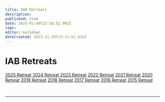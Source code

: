 ```yaml
---
title: IAB Retreats
description: 
published: true
date: 2025-01-09T23:58:52.992Z
tags: 
editor: markdown
dateCreated: 2023-11-29T23:11:51.815Z
---
```


# IAB Retreats

[2025 Retreat](/group/iab/2025_Retreat)
[2024 Retreat](/group/iab/2024_Retreat)
[2023 Retreat](/group/iab/2023_Retreat)
[2022 Retreat](/group/iab/2022_Retreat)
[2021 Retreat](/group/iab/2021_Retreat)
[2020 Retreat](/group/iab/2020_Retreat)
[2019 Retreat](/group/iab/2019_Retreat)
[2018 Retreat](/group/iab/2018_Retreat)
[2017 Retreat](/group/iab/2017_Retreat)
[2016 Retreat](/group/iab/2016_Retreat)
[2015 Retreat](/group/iab/2015_Retreat)

&nbsp;
&nbsp;
&nbsp;

---
